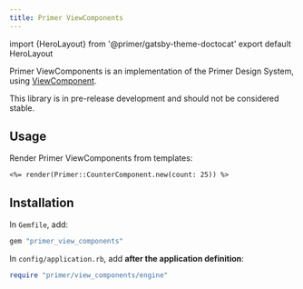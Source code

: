 ```yaml
---
title: Primer ViewComponents
---
```


import {HeroLayout} from '@primer/gatsby-theme-doctocat'
export default HeroLayout

Primer ViewComponents is an implementation of the Primer Design System, using [ViewComponent](https://github.com/github/view_component).

<Note variant="warning">This library is in pre-release development and should not be considered stable.</Note>

## Usage

Render Primer ViewComponents from templates:

```erb
<%= render(Primer::CounterComponent.new(count: 25)) %>
```

## Installation

In `Gemfile`, add:




```ruby
gem "primer_view_components"
```

In `config/application.rb`, add **after the application definition**:

```ruby
require "primer/view_components/engine"
```
